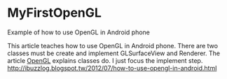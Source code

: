 MyFirstOpenGL
=============

Example of how to use OpenGL in Android phone


This article  teaches how to use OpenGL in Android phone.
There are two classes must be create and implement GLSurfaceView and Renderer.
The article [OpenGL](http://developer.android.com/guide/topics/graphics/opengl.html) explains classes do. I just focus the implement step.<br>
http://ibuzzlog.blogspot.tw/2012/07/how-to-use-opengl-in-android.html


